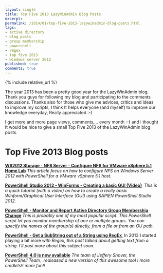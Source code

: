```yaml
---
layout: single
title: Top Five 2013 LazyWinAdmin Blog Posts
excerpt: 
permalink: /2014/01/top-five-2013-lazywinadmin-blog-posts.html
tags: 
- active directory
- blog posts
- group membership
- powershell
- regex
- top five 2013
- windows server 2012
published: true
comments: true
---
```

{% include relative_url %}

 The year 2013 has been a pretty good year for the LazyWinAdmin blog.
Thank you guys for following my blog and participating to the comments discussions. Thanks also for those who give me advices, critics and ideas to improve my scripts, I think It helps everyone (and myself) to improve our knowledge everyday, Really appreciated :-)

I get more and more page views, comments,... every month :-) and I thought It would be nice to give a small Top Five 2013 of the LazyWinAdmin blog posts.

# Top Five 2013 Blog posts

<b><a href="{{ base_path }}/2013/01/configure-windows-server-2012-nfs.html" target="_blank">WS2012 Storage - NFS Server - Configure NFS for VMware vSphere 5.1 Home Lab</a> </b>
<i>This article focus on how to configure NFS on Windows Server 2012<b> </b>with</i><b> </b><i>PowerShell for a VMware vSphere 5.1 host.</i><b>
</b>

<b><a href="{{ base_path }}/2013/10/powershell-studio-2012-winforms.html" target="_blank">PowerShell Studio 2012 - WinForms - Creating a basic GUI (Video)</a>&nbsp;</b>
<i>This is a quick tutorial (with a video) on how to create a really basic Winform/Graphical User Interface (GUI) using SAPIEN PowerShell Studio 2012.</i>
<b></b>

<b><a href="{{ base_path }}/2013/10/powershell-monitor-and-report-active.html" target="_blank">PowerShell - Monitor and Report Active Directory Group Membership Change</a></b>
<i>This is probably one of my most popular script. This PowerShell script let you monitor membership of one or multiple groups. You can specify the names of the group(s) directly, from a file or from an OU path.</i>

<b><a href="{{ base_path }}/2013/10/powershell-get-substring-out-of-string.html" target="_blank">PowerShell - Get a SubString out of a String using RegEx&nbsp;</a></b>
In 2013 I started playing a bit more <i>with Regex, this post talked about getting text from a string. I'll post more about this subject soon. </i>

<b><a href="{{ base_path }}/2013/10/powershell-40-is-now-available.html" target="_blank">PowerShell 4.0 is now available</a></b>
<i>The team of Jeffery Snover, the PowerShell Team, &nbsp;realeased a new version of this awesome tool ! more cmdlets!! more fun!!</i>